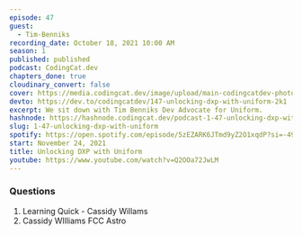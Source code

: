 ```yaml
---
episode: 47
guest:
  - Tim-Benniks
recording_date: October 18, 2021 10:00 AM
season: 1
published: published
podcast: CodingCat.dev
chapters_done: true
cloudinary_convert: false
cover: https://media.codingcat.dev/image/upload/main-codingcatdev-photo/Unlocking_DXP_with_Uniform.png
devto: https://dev.to/codingcatdev/147-unlocking-dxp-with-uniform-2k1
excerpt: We sit down with Tim Benniks Dev Advocate for Uniform.
hashnode: https://hashnode.codingcat.dev/podcast-1-47-unlocking-dxp-with-uniform
slug: 1-47-unlocking-dxp-with-uniform
spotify: https://open.spotify.com/episode/5zEZARK6JTmd9yZ2O1xqdP?si=-49xTqugR3O067lAYy9TAg
start: November 24, 2021
title: Unlocking DXP with Uniform
youtube: https://www.youtube.com/watch?v=Q2OOa72JwLM
---
```


### Questions

1. Learning Quick - Cassidy Willams
2. Cassidy WIlliams FCC Astro
